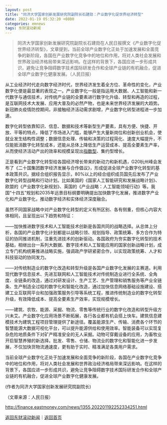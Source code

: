 ```yaml
---
layout: post
title: "同济大学国家创新发展研究院副院长石建勋：产业数字化促世界经济转型"
date: 2022-01-19 05:32:20 +0800
categories: emnews
tags: 东财滚动新闻
---
```

> 同济大学国家创新发展研究院副院长石建勋在人民日报撰文《产业数字化促世界经济转型》，文章提到，当前全球产业数字化正处于加速发展和全面竞争的新阶段，各国在产业数字化竞争中的地位和作用，将对人类社会发展和世界政治经济格局带来深远影响。在这样的背景下，各国应进一步形成共识，避免让竞争阻碍数字技术国际研发合作和全球产业链的有机融合，促进全球产业数字化健康发展。（人民日报）

<p>从工业经济时代走向数字经济时代，世界经济发生着全方位、革命性的变化，产业数字化便是最显著的表现之一。产业数字化一般是指运用大数据、人工智能和新一代数字与通信技术，对传统产业链的全要素进行数字化升级、转型和再造的过程，是互联网技术大发展、应用大普及的必然产物，也是未来世界经济发展的大趋势。新冠肺炎疫情防控期间，非接触经济活动需求剧增，产业数字化转型进程进一步加速。</p>
 <p>数字化转型依靠知识、信息、数据和技术等新型生产要素，具有方便、快捷、开放、平等的特点，降低了市场进入门槛，能够产生大量新岗位和创新创业机会，使就业发生结构性调整；数据信息处理、传输和决策的过程简化、速度大幅提升，不仅能抵消数字化转型成本，还能从总体上降低生产运营成本、提高全要素生产率，从而使经济活动产出的效率和规模呈现出<span id="Info.3136"><a href="http://fund.eastmoney.com/ZS_jzzzl.html" class="infokey">指数型</a></span>、集约型增长。</p>
 <p>正是看到产业数字化转型给各国经济增长带来的新动力和新机遇，G20杭州峰会发布了《二十国集团数字经济发展与合作倡议》，形成促进全球产业数字化转型的基本政策共识。据经合组织报告显示，80%以上的经合组织成员国先后发布了产业数字化转型战略和行动计划。比如美国的《国家人工智能研究和发展战略计划》、欧盟的《产业数字化新规划》、英国的《产业战略：人工智能领域行动》等。我国“十四五”规划和2035年远景目标纲要明确提出加快数字化发展，推进数字产业化和产业数字化，推动数字经济和实体经济深度融合。</p>
 <p>虽然不同国家战略中对产业数字化转型的定义有所区别、各有侧重，但核心内容大体相同，且呈现出以下趋势和特征：</p>
 <p>——加快推进数字技术和人工智能技术创新是各国共同的战略选择。从总体上分析，各国的产业数字化计划都是以战略引领、规划指导、政策统筹、多方合作为特征的协同推进机制，注重先进技术的创新驱动。各国政府为夯实数字化转型的技术基础，相继出台一系列大数据、数字技术和人工智能应用的国家创新战略计划，成立专门机构统筹推进战略实施，强调政产学研紧密合作，以实现政策统筹、人才和科技驱动的协同发力。</p>
 <p>——对传统制造业的数字化改造和转型升级是各国产业数字化发展的主赛道。利用现代数字信息技术、先进互联网和人工智能技术对传统制造业进行全系统、全角度、全链条的改造，通过对研发设计、生产工艺、生产管理和销售服务等产业全链条、生产制造全过程的数字化和智能化改造，通过加快信息网络基础设施建设、搭建工业互联网平台和加强政策服务引导等系统工程，推进传统制造业的数字化转型升级，有效降低成本、提高全要素生产效率，实现规模增长。</p>
 <p>——建筑、农牧、能源、采掘、物流、零售等传统行业的数字化改造和转型升级方兴未艾。产业数字化应用场景不断拓展，各行各业都有机会搭上快车。建筑信息建模技术为建筑工程项目管理提供了新途径。覆盖能源生产、传输、消费各个环节的智慧能源大数据可视化平台，可以提升能源供给和使用效率。智能装备可以实现复杂危险地质条件下对矿产精准安全的无人采掘。动物可穿戴设备的应用，为畜牧业开启智慧养殖的新选择。批发、零售、仓储、物流业的数字化和智能化进一步发展，不仅加快货物流通速度，更有助于实时、精准满足各类用户需求。</p>
 <p>当前全球产业数字化正处于加速发展和全面竞争的新阶段，各国在产业数字化竞争中的地位和作用，将对人类社会发展和世界政治经济格局带来深远影响。在这样的背景下，各国应进一步形成共识，避免让竞争阻碍数字技术国际研发合作和全球产业链的有机融合，促进全球产业数字化健康发展。</p>
 <p>(作者为同济大学国家创新发展研究院副院长) </p><p class="em_media">（文章来源：人民日报）</p>

<http://finance.eastmoney.com/news/1355,202201192252334251.html>

[返回东财滚动新闻](//finews.withounder.com/emnews/)｜[返回首页](//finews.withounder.com/)
